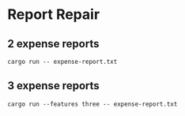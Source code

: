 # Report Repair

## 2 expense reports

```
cargo run -- expense-report.txt
```

## 3 expense reports

```
cargo run --features three -- expense-report.txt
```
